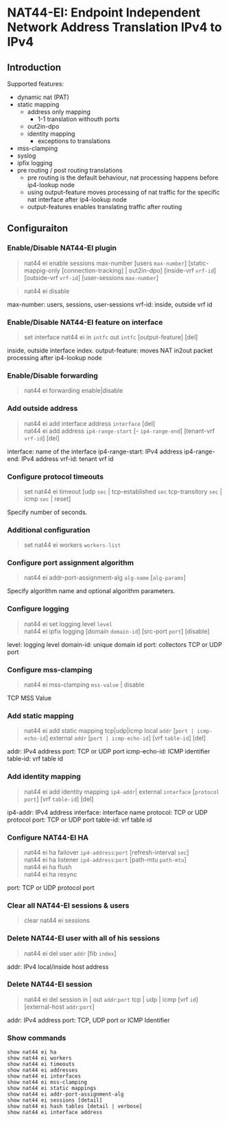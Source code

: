# NAT44-EI: Endpoint Independent Network Address Translation IPv4 to IPv4

## Introduction

Supported features:
- dynamic nat (PAT)
- static mapping
  - address only mapping
    - 1-1 translation withouth ports
  - out2in-dpo
  - identity mapping
    - exceptions to translations
- mss-clamping
- syslog
- ipfix logging
- pre routing / post routing translations
  - pre routing is the default behaviour, nat processing happens
    before ip4-lookup node
  - using output-feature moves processing of nat traffic for the
    specific nat interface after ip4-lookup node
  - output-features enables translating traffic after routing

## Configuraiton

### Enable/Disable NAT44-EI plugin

> nat44 ei enable sessions max-number [users `max-number`] [static-mappig-only
[connection-tracking] | out2in-dpo] [inside-vrf `vrf-id`] [outside-vrf `vrf-id`]
[user-sessions `max-number`]

> nat44 ei disable

max-number: users, sessions, user-sessions vrf-id: inside, outside vrf id

### Enable/Disable NAT44-EI feature on interface

> set interface nat44 ei in `intfc` out `intfc` [output-feature] [del]

inside, outside interface index. output-feature: moves NAT in2out packet
processing after ip4-lookup node

### Enable/Disable forwarding

> nat44 ei forwarding enable|disable

### Add outside address

> nat44 ei add interface address `interface` [del]\
nat44 ei add address `ip4-range-start` [- `ip4-range-end`]
[tenant-vrf `vrf-id`] [del]

interface: name of the interface ip4-range-start: IPv4 address
ip4-range-end: IPv4 address vrf-id: tenant vrf id

### Configure protocol timeouts

> set nat44 ei timeout [udp `sec` | tcp-established `sec`
tcp-transitory `sec` | icmp `sec` | reset]

Specify number of seconds.

### Additional configuration

> set nat44 ei workers `workers-list`

### Configure port assignment algorithm

> nat44 ei addr-port-assignment-alg `alg-name` [`alg-params`]

Specify algorithm name and optional algorithm parameters.

### Configure logging

> nat44 ei set logging level `level`\
nat44 ei ipfix logging [domain `domain-id`] [src-port `port`] [disable]

level: logging level domain-id: unique domain id
port: collectors TCP or UDP port

### Configure mss-clamping

> nat44 ei mss-clamping `mss-value` | disable

TCP MSS Value

### Add static mapping

> nat44 ei add static mapping tcp|udp|icmp local `addr` [`port | icmp-echo-id`]
external `addr` [`port | icmp-echo-id`] [vrf `table-id`] [del]

addr: IPv4 address port: TCP or UDP port icmp-echo-id: ICMP identifier
table-id: vrf table id

### Add identity mapping

> nat44 ei add identity mapping `ip4-addr`| external `interface`
[`protocol` `port`] [vrf `table-id`] [del]

ip4-addr: IPv4 address interface: interface name protocol: TCP or UDP protocol
port: TCP or UDP port table-id: vrf table id

### Configure NAT44-EI HA

> nat44 ei ha failover `ip4-address`:`port` [refresh-interval `sec`]\
nat44 ei ha listener `ip4-address`:`port` [path-mtu `path-mtu`]\
nat44 ei ha flush\
nat44 ei ha resync

port: TCP or UDP protocol port

### Clear all NAT44-EI sessions & users

> clear nat44 ei sessions

### Delete NAT44-EI user with all of his sessions

> nat44 ei del user `addr` [fib `index`]

addr: IPv4 local/inside host address

### Delete NAT44-EI session

> nat44 ei del session in | out `addr`:`port` tcp | udp | icmp
[vrf `id`] [external-host `addr`:`port`]

addr: IPv4 address port: TCP, UDP port or ICMP Identifier

### Show commands

```
show nat44 ei ha
show nat44 ei workers
show nat44 ei timeouts
show nat44 ei addresses
show nat44 ei interfaces
show nat44 ei mss-clamping
show nat44 ei static mappings
show nat44 ei addr-port-assignment-alg
show nat44 ei sessions [detail]
show nat44 ei hash tables [detail | verbose]
show nat44 ei interface address
```